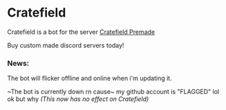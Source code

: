 Cratefield
=====
Cratefield is a bot for the server [Cratefield Premade](https://discord.gg/NS25a5J "Cratefield Premade")

Buy custom made discord servers today!

### News:

The bot will flicker offline and online when i'm updating it.

~The bot is currently down rn cause~ my github account is "FLAGGED" lol ok but why *(This now has no effect on Cratefield)*